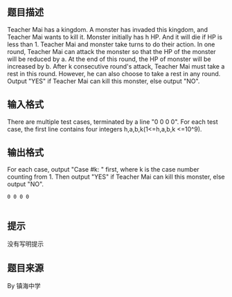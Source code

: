 


## 题目描述
Teacher Mai has a kingdom. A monster has invaded this kingdom, and Teacher Mai wants to kill it.
Monster initially has h HP. And it will die if HP is less than 1.
Teacher Mai and monster take turns to do their action. In one round, Teacher Mai can attack the monster so that the HP of the monster will be reduced by a. At the end of this round, the HP of monster will be increased by b.
After k consecutive round's attack, Teacher Mai must take a rest in this round. However, he can also choose to take a rest in any round.
Output "YES" if Teacher Mai can kill this monster, else output "NO".
## 输入格式
There are multiple test cases, terminated by a line "0 0 0 0".
For each test case, the first line contains four integers h,a,b,k(1<=h,a,b,k <=10^9).
## 输出格式
For each case, output "Case #k: " first, where k is the case number counting from 1. Then output "YES" if Teacher Mai can kill this monster, else output "NO".

```input15 3 2 2
0 0 0 0

```

```output1Case #1: NO
```

## 提示
没有写明提示
## 题目来源
By 镇海中学



